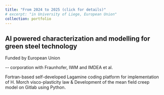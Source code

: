 ```yaml
---
title: "From 2024 to 2025 (click for details)"
# excerpt: "in University of Liege, European Union"
collection: portfolio
---
```


AI powered characterization and modelling for green steel technology
---
Funded by European Union

 -- corporation with Fraunhofer, IWM and IMDEA et al.  
                          
Fortran-based self-developed Lagamine coding platform for implementation of H. Morch visco-plasticity law & Development of the mean field creep model on Gitlab using Python.